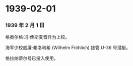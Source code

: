 # 1939-02-01

### 1939 年 2 月 1 日

格奥尔格·冯·俾斯麦晋升为上校。

海军少校威廉·弗洛利希 (Wilhelm Fröhlich) 接管 U-36 号潜艇。

格拉纳蒂尔号已投入使用。